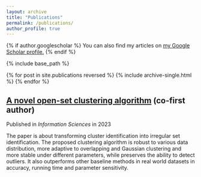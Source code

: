 ```yaml
---
layout: archive
title: "Publications"
permalink: /publications/
author_profile: true
---
```


{% if author.googlescholar %}
  You can also find my articles on <u><a href="{{author.googlescholar}}">my Google Scholar profile</a>.</u>
{% endif %}

{% include base_path %}

{% for post in site.publications reversed %}
  {% include archive-single.html %}
{% endfor %}



## [A novel open-set clustering algorithm](https://www.sciencedirect.com/science/article/pii/S0020025523011465) (co-first author)

Published in *Information Sciences* in 2023

The paper is about transforming cluster identification into irregular set identification. The proposed clustering algorithm is robust to various data distribution, more adaptive to overlapping and Gaussian clustering and more stable under different parameters, while preserves the ability to detect outliers. It also outperforms other baseline methods in real world datasets in accuracy, running time and parameter sensitivity.